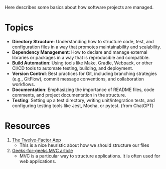 Here describes some basics about how software projects are managed.

# Topics
- **Directory Structure**: Understanding how to structure code, test, and configuration files in a way that promotes maintainability and scalability.
- **Dependency Management**: How to declare and manage external libraries or packages in a way that is reproducible and compatible.
- **Build Automation**: Using tools like Make, Gradle, Webpack, or other CI/CD tools to automate testing, building, and deployment.
- **Version Control**: Best practices for Git, including branching strategies (e.g., GitFlow), commit message conventions, and collaboration workflows.
- **Documentation**: Emphasizing the importance of README files, code comments, and project documentation in the structure.
- **Testing**: Setting up a test directory, writing unit/integration tests, and configuring testing tools like Jest, Mocha, or pytest.
(from ChatGPT)
# Resources
1. [The Twelve-Factor App](https://12factor.net/)
	* This is a nice heuristic about how we should structure our files
2. [Geeks-for-geeks MVC article](https://www.geeksforgeeks.org/mvc-design-pattern/)
	* MVC is a particular way to structure applications. It is often used for web applications.
